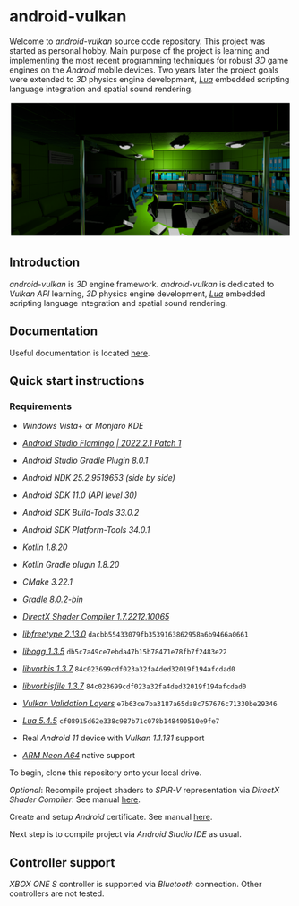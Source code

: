 # android-vulkan

Welcome to _android-vulkan_ source code repository. This project was started as personal hobby. Main purpose of the project is learning and implementing the most recent programming techniques for robust _3D_ game engines on the _Android_ mobile devices. Two years later the project goals were extended to _3D_ physics engine development, [_Lua_](https://en.wikipedia.org/wiki/Lua_(programming_language)) embedded scripting language integration and spatial sound rendering.

<img src="./docs/images/preview.png"/>

## Introduction

_android-vulkan_ is _3D_ engine framework. _android-vulkan_ is dedicated to _Vulkan API_ learning, _3D_ physics engine development, [_Lua_](https://en.wikipedia.org/wiki/Lua_(programming_language)) embedded scripting language integration and spatial sound rendering.

## Documentation

Useful documentation is located [here](docs/documentation.md).

## Quick start instructions

### Requirements

* _Windows Vista_+ or _Monjaro KDE_

* [_Android Studio Flamingo | 2022.2.1 Patch 1_](https://developer.android.com/studio)
* _Android Studio Gradle Plugin 8.0.1_
* _Android NDK 25.2.9519653 (side by side)_
* _Android SDK 11.0 (API level 30)_
* _Android SDK Build-Tools 33.0.2_
* _Android SDK Platform-Tools 34.0.1_
* _Kotlin 1.8.20_
* _Kotlin Gradle plugin 1.8.20_
* _CMake 3.22.1_
* [_Gradle 8.0.2-bin_](https://services.gradle.org/distributions/)
* [_DirectX Shader Compiler 1.7.2212.10065_](https://github.com/microsoft/DirectXShaderCompiler)
* [_libfreetype 2.13.0_](https://gitlab.freedesktop.org/freetype/freetype) `dacbb55433079fb3539163862958a6b9466a0661`
* [_libogg 1.3.5_](https://gitlab.xiph.org/xiph/ogg) `db5c7a49ce7ebda47b15b78471e78fb7f2483e22`
* [_libvorbis 1.3.7_](https://gitlab.xiph.org/xiph/vorbis) `84c023699cdf023a32fa4ded32019f194afcdad0`
* [_libvorbisfile 1.3.7_](https://gitlab.xiph.org/xiph/vorbis) `84c023699cdf023a32fa4ded32019f194afcdad0`
* [_Vulkan Validation Layers_](https://github.com/KhronosGroup/Vulkan-ValidationLayers) `e7b63ce7ba3187a65da8c757676c71330be29346`
* [_Lua 5.4.5_](https://github.com/lua/lua) `cf08915d62e338c987b71c078b148490510e9fe7`
* Real _Android 11_ device with _Vulkan 1.1.131_ support
* [_ARM Neon A64_](https://developer.arm.com/architectures/instruction-sets/simd-isas/neon/neon-programmers-guide-for-armv8-a/introducing-neon-for-armv8-a) native support

To begin, clone this repository onto your local drive.

_Optional_: Recompile project shaders to _SPIR-V_ representation via _DirectX Shader Compiler_. See manual [here](docs/shader-compilation.md).

Create and setup _Android_ certificate. See manual [here](docs/release-build.md).

Next step is to compile project via _Android Studio IDE_ as usual.

## Controller support

_XBOX ONE S_ controller is supported via _Bluetooth_ connection. Other controllers are not tested.
